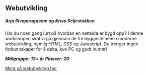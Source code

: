 ## Webutvikling
##### Arja Sivapiragasam og Arisa Seljestokken

Har du noen gang lurt på hvordan en nettside er bygd opp? I denne workshopen skal vi gå gjennom de tre byggesteinene i moderne webutvikling, nemlig HTML, CSS og Javascript. Du trenger ingen forkunnskaper for å delta, kun PC og godt humør! 

***Målgruppe: 13+ år      Plasser: 20***

[Meld på webutvikling her](https://boosterconf.ticketco.events/no/nb/e/webutvikling_2022)
